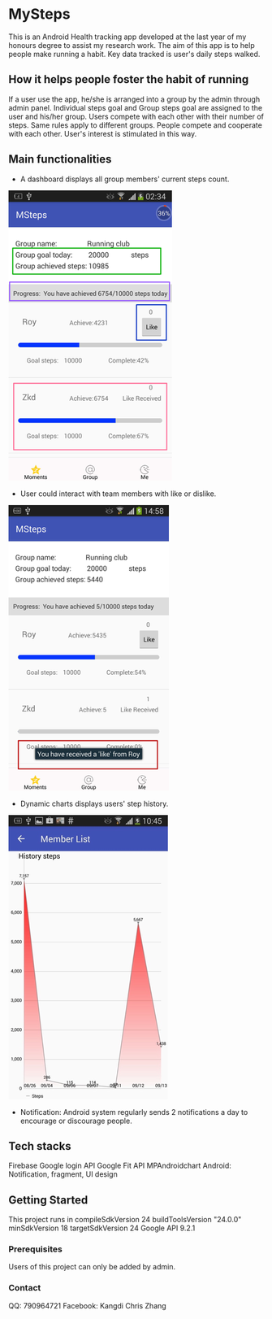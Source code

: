 # MySteps

This is an Android Health tracking app developed at the last year of my honours degree to assist my research work.
The aim of this app is to help people make running a habit.
Key data tracked is user's daily steps walked. 

## How it helps people foster the habit of running
If a user use the app, he/she is arranged into a group by the admin through admin panel. Individual steps goal and Group steps goal are assigned to the user and his/her group. 
Users compete with each other with their number of steps. Same rules apply to different groups. People compete and cooperate with each other. User's interest is stimulated in this way.

## Main functionalities
* A dashboard displays all group members' current steps count.

![alt text](https://raw.githubusercontent.com/navigatorv/Android_Health_Tracking_App/master/ReadmeImage/groupPage.png)

* User could interact with team members with like or dislike.

![alt text](https://raw.githubusercontent.com/navigatorv/Android_Health_Tracking_App/master/ReadmeImage/like.png)

* Dynamic charts displays users' step history. 

![alt text](https://raw.githubusercontent.com/navigatorv/Android_Health_Tracking_App/master/ReadmeImage/chart.png)

* Notification: Android system regularly sends 2 notifications a day to encourage or discourage people. 

## Tech stacks

Firebase
Google login API
Google Fit API
MPAndroidchart
Android: Notification, fragment, UI design

## Getting Started

This project runs in
    compileSdkVersion 24
    buildToolsVersion "24.0.0"
    minSdkVersion 18
    targetSdkVersion 24
    Google API 9.2.1
    
### Prerequisites

Users of this project can only be added by admin.

### Contact

QQ: 790964721 Facebook: Kangdi Chris Zhang
